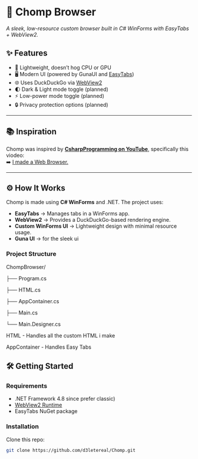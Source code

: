 # 🦈 Chomp Browser
*A sleek, low-resource custom browser built in C# WinForms with EasyTabs + WebView2.*

## ✨ Features
- 🚀 Lightweight, doesn’t hog CPU or GPU  
- 🖥️ Modern UI (powered by GunaUI and [EasyTabs](https://github.com/dwmkerr/easytabs))  
- 🌐 Uses DuckDuckGo via [WebView2](https://learn.microsoft.com/en-us/microsoft-edge/webview2/)  
- 🌓 Dark & Light mode toggle (planned)  
- ⚡ Low-power mode toggle (planned)  
- 🔒 Privacy protection options (planned)  

---

## 📚 Inspiration
Chomp was inspired by **[CsharpProgramming on YouTube](https://www.youtube.com/@CsharpProgramming)**, specifically this viodeo:  
➡️ [I made a Web Browser.](https://www.youtube.com/watch?v=YMX7uD2tqE0)  

---

## ⚙️ How It Works
Chomp is made using **C# WinForms** and .NET. The project uses:
- **EasyTabs** → Manages tabs in a WinForms app.  
- **WebView2** → Provides a DuckDuckGo-based rendering engine.  
- **Custom WinForms UI** → Lightweight design with minimal resource usage.  
- **Guna UI** → for the sleek ui

### Project Structure
ChompBrowser/

├── Program.cs

├── HTML.cs 

├── AppContainer.cs

├── Main.cs 

└── Main.Designer.cs

HTML - Handles all the custom HTML i make

AppContainer - Handles Easy Tabs

## 🛠️ Getting Started

### Requirements
-  .NET Framework 4.8 since prefer classic)  
- [WebView2 Runtime](https://developer.microsoft.com/en-us/microsoft-edge/webview2/)  
- EasyTabs NuGet package  

### Installation
Clone this repo:
```bash
git clone https://github.com/d3letereal/Chomp.git
